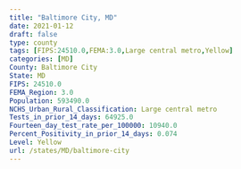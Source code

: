 ```yaml
---
title: "Baltimore City, MD"
date: 2021-01-12
draft: false
type: county
tags: [FIPS:24510.0,FEMA:3.0,Large central metro,Yellow]
categories: [MD]
County: Baltimore City
State: MD
FIPS: 24510.0
FEMA_Region: 3.0
Population: 593490.0
NCHS_Urban_Rural_Classification: Large central metro
Tests_in_prior_14_days: 64925.0
Fourteen_day_test_rate_per_100000: 10940.0
Percent_Positivity_in_prior_14_days: 0.074
Level: Yellow
url: /states/MD/baltimore-city
---
```



